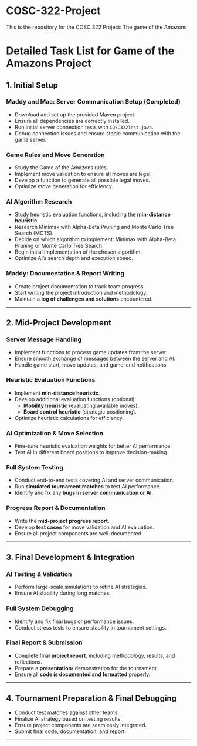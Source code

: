 # COSC-322-Project
This is the repository for the COSC 322 Project: The game of the Amazons

# Detailed Task List for Game of the Amazons Project

## 1. Initial Setup

### Maddy and Mac: Server Communication Setup (Completed)

- Download and set up the provided Maven project.
- Ensure all dependencies are correctly installed.
- Run initial server connection tests with `COSC322Test.java`.
- Debug connection issues and ensure stable communication with the game server.

### Game Rules and Move Generation 

- Study the Game of the Amazons rules.
- Implement move validation to ensure all moves are legal.
- Develop a function to generate all possible legal moves.
- Optimize move generation for efficiency.

### AI Algorithm Research

- Study heuristic evaluation functions, including the **min-distance heuristic**.
- Research Minimax with Alpha-Beta Pruning and Monte Carlo Tree Search (MCTS).
- Decide on which algorithm to implement: Minimax with Alpha-Beta Pruning or Monte Carlo Tree Search.
- Begin initial implementation of the chosen algorithm.
- Optimize AI’s search depth and execution speed.

### Maddy: Documentation & Report Writing

- Create project documentation to track team progress.
- Start writing the project introduction and methodology.
- Maintain a **log of challenges and solutions** encountered.

---

## 2. Mid-Project Development

### Server Message Handling

- Implement functions to process game updates from the server.
- Ensure smooth exchange of messages between the server and AI.
- Handle game start, move updates, and game-end notifications.

### Heuristic Evaluation Functions

- Implement **min-distance heuristic**.
- Develop additional evaluation functions (optional):
  - **Mobility heuristic** (evaluating available moves).
  - **Board control heuristic** (strategic positioning).
- Optimize heuristic calculations for efficiency.

### AI Optimization & Move Selection

- Fine-tune heuristic evaluation weights for better AI performance.
- Test AI in different board positions to improve decision-making.

### Full System Testing

- Conduct end-to-end tests covering AI and server communication.
- Run **simulated tournament matches** to test AI performance.
- Identify and fix any **bugs in server communication or AI**.

### Progress Report & Documentation

- Write the **mid-project progress report**.
- Develop **test cases** for move validation and AI evaluation.
- Ensure all project components are well-documented.

---

## 3. Final Development & Integration

### AI Testing & Validation

- Perform large-scale simulations to refine AI strategies.
- Ensure AI stability during long matches.

### Full System Debugging

- Identify and fix final bugs or performance issues.
- Conduct stress tests to ensure stability in tournament settings.

### Final Report & Submission

- Complete final **project report**, including methodology, results, and reflections.
- Prepare a **presentation**/ demonstration for the tournament.
- Ensure all **code is documented and formatted** properly.

---

## 4. Tournament Preparation & Final Debugging

- Conduct test matches against other teams.
- Finalize AI strategy based on testing results.
- Ensure project components are seamlessly integrated.
- Submit final code, documentation, and report.

---




